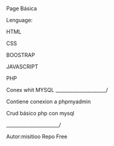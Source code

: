 # 
Page Básica 

Lenguage:

HTML

CSS

BOOSTRAP

JAVASCRIPT

PHP

Conex whit MYSQL
_____________________/

Contiene conexion a phpmyadmin 

Crud básico php con mysql


______________________/








Autor:misitioo
Repo Free
